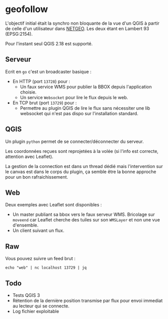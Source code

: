 geofollow
=========

L'objectif initial était la synchro non bloquante de la vue d'un QGIS à partir de celle d'un utilisateur dans [NETGEO](https://www.gismartware.com/en/solutions-en/netgeo-telecom/). Les deux étant en Lambert 93 (EPSG:2154).

Pour l'instant seul QGIS 2.18 est supporté.

Serveur
-------

Ecrit en `go` c'est un broadcaster basique :

* En HTTP (port `13728`) pour :
    * Un faux service WMS pour publier la BBOX depuis l'application choisie.
    * Un service `Websocket` pour lire le flux depuis le web.
* En TCP brut (port `13729`) pour :
    * Permettre au plugin QGIS de lire le flux sans nécessiter une lib websocket qui n'est pas dispo sur l'installation standard.

QGIS
----

Un plugin `python` permet de se connecter/déconnecter du serveur.

Les coordonnées reçues sont reprojetées à la volée (si l'info est correcte, attention avec Leaflet).

La gestion de la connection est dans un thread dédié mais l'intervention sur le canvas est dans le corps du plugin, ça semble être la bonne approche pour un bon rafraichissement.

Web
---

Deux exemples avec Leaflet sont disponibles :
* Un master publiant sa bbox vers le faux serveur WMS. Bricolage sur `moveend` car Leaflet cherche des tuiles sur son `WMSLayer` et non une vue d'ensemble.
* Un client suivant un flux.

Raw
---

Vous pouvez suivre un feed brut :

    echo "web" | nc localhost 13729 | jq

Todo
----

* Tests QGIS 3
* Rétention de la dernière position transmise par flux pour envoi immediat au lecteur qui se connecte.
* Log fichier exploitable
